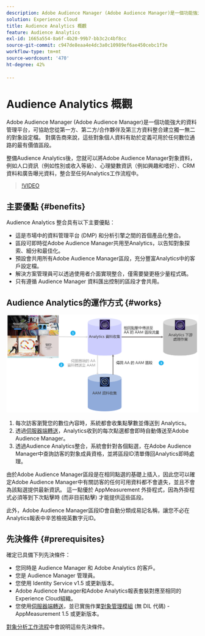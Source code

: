 ```yaml
---
description: Adobe Audience Manager (Adobe Audience Manager)是一個功能強大的資料管理平台，可協助您從第一方、第二方/合作夥伴及第三方資料整合建立獨一無二的對象設定檔。 對廣告商來說，這些對象個人資料有助於定義可用於任何數位通路的最有價值區段。
solution: Experience Cloud
title: Audience Analytics 概觀
feature: Audience Analytics
exl-id: 1665a554-8a6f-4b20-99b7-bb3c2c4bf8cc
source-git-commit: c947de8eaa4e4dc3a0c10989ef6ae450cebc1f3e
workflow-type: tm+mt
source-wordcount: '470'
ht-degree: 42%

---
```


# Audience Analytics 概觀

Adobe Audience Manager (Adobe Audience Manager)是一個功能強大的資料管理平台，可協助您從第一方、第二方/合作夥伴及第三方資料整合建立獨一無二的對象設定檔。 對廣告商來說，這些對象個人資料有助於定義可用於任何數位通路的最有價值區段。

整備Audience Analytics後，您就可以將Adobe Audience Manager對象資料，例如人口資訊（例如性別或收入等級）、心理變數資訊（例如興趣和嗜好）、CRM資料和廣告曝光資料，整合至任何Analytics工作流程中。

>[!VIDEO](https://video.tv.adobe.com/v/25450/?quality=12)

## 主要優點 {#benefits}

Audience Analytics 整合具有以下主要優點：

* 這是市場中的資料管理平台 (DMP) 和分析引擎之間的首個產品化整合。
* 區段可即時從Adobe Audience Manager共用至Analytics，以告知對象探索、細分和最佳化。
* 預設會共用所有Adobe Audience Manager區段，充分豐富Analytics中的客戶設定檔。
* 解決方案管理員可以透過使用者介面實現整合，僅需要變更極少量程式碼。
* 只有遵循 Audience Manager 資料匯出控制的區段才會共用。

## Audience Analytics的運作方式 {#works}

![](assets/mc-aud-dataflow.png)

1. 每次訪客瀏覽您的數位內容時，系統都會收集點擊數並傳送到 Analytics。
1. 透過[伺服器端轉送](/help/admin/admin/c-manage-report-suites/c-edit-report-suites/general/c-server-side-forwarding/ssf.md)，Analytics收到的每次點選都會即時自動傳送至Adobe Audience Manager。
1. 透過Audience Analytics整合，系統會針對各個點選，在Adobe Audience Manager中查詢訪客的對象成員資格，並將區段ID清單傳回Analytics即時處理。

由於Adobe Audience Manager區段是在相同點選的基礎上插入，因此您可以確定Adobe Audience Manager中有關訪客的任何可用資料都不會遺失，並且不會為該點選提供最新資訊。 這一點優於 AppMeasurement 外掛程式，因為外掛程式必須等到下次點擊時 (而非目前點擊) 才能提供這些區段。

此外，Adobe Audience Manager區段ID會自動分類成易記名稱，讓您不必在Analytics報表中辛苦檢視英數字元ID。

## 先決條件 {#prerequisites}

確定已具備下列先決條件：

* 您同時是 Audience Manager 和 Adobe Analytics 的客戶。
* 您是 Audience Manager 管理員。
* 您使用 Identity Service v1.5 或更新版本。
* Adobe Audience Manager和Adobe Analytics報表套裝對應至相同的Experience Cloud組織。
* 您使用[伺服器端轉送](/help/admin/admin/c-manage-report-suites/c-edit-report-suites/general/c-server-side-forwarding/ssf.md)，並已實施作業[對象管理模組](https://experienceleague.adobe.com/docs/audience-manager/user-guide/implementation-integration-guides/integration-other-solutions/audience-management-module.html) (無 DIL 代碼) - AppMeasurement 1.5 或更新版本。

[對象分析工作流程](/help/integrate/c-audience-analytics/c-workflow/audiences-workflow.md)中會說明這些先決條件。
